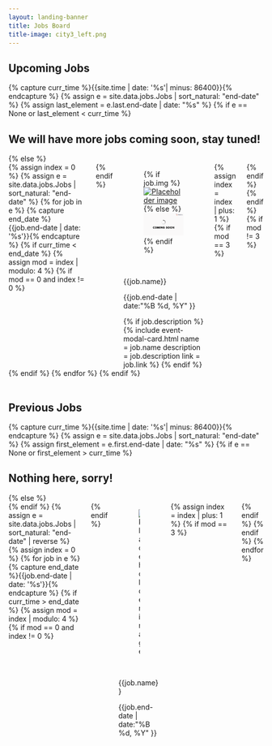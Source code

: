 ```yaml
---
layout: landing-banner
title: Jobs Board
title-image: city3_left.png
---
```

<!-- MAKE SURE UPLOADED IMAGES ARE SQUARE -->

<link  rel="stylesheet" href="https://unpkg.com/bulma-modal-fx/dist/css/modal-fx.min.css" />
<div class="hero-body">
    <h2 class="title is-1 centered">Upcoming Jobs</h2>
    {% capture curr_time %}{{site.time | date: '%s'| minus: 86400}}{% endcapture %}
    {% assign e = site.data.jobs.Jobs | sort_natural: "end-date" %}
    {% assign last_element = e.last.end-date | date: "%s" %}
    {% if e == None or last_element < curr_time %}
        <h2> We will have more jobs coming soon, stay tuned! </h2>
    {% else %}
        <div class='columns'>
    {% assign index = 0 %}
    {% assign e = site.data.jobs.Jobs | sort_natural: "end-date" %}
    {% for job in e %}
        {% capture end_date %}{{job.end-date | date: '%s'}}{% endcapture %}
        {% if curr_time < end_date %}
            {% assign mod = index | modulo: 4 %}
            {% if mod == 0 and index != 0 %}
                <div class='columns'>
            {% endif %}
            <div class='column is-3'>
                <div class="card">
                    <div class="card-image">
                        <figure class="image is-1by1">
                        {% if job.img %}
                        <a href="{{job.link}}">
                            <img src="{{job.img}}" alt="Placeholder image" class="center">
                        </a>
                        {% else %}
                        <img src="/assets/images/events/upcoming_events.png" alt="Placeholder image">
                        {% endif %}
                        </figure>
                    </div>
                    <br>
                    <div class='card-content'>
                        <p class='title is-4 has-text-centered is-uppercase'> {{job.name}} </p>
                        <p class='subtitle is-6 has-text-centered'>{{job.end-date | date:"%B %d, %Y" }}</p>
                        {% if job.description %}
                            {% include event-modal-card.html name = job.name description = job.description link = job.link %}
                        {% endif %}
                        <br>
                    </div>
                </div>
            </div>
            {% assign index = index | plus: 1 %}
            {% if mod == 3 %}
                </div>
            {% endif %}
        {% endif %}
    {% if mod != 3 %}
        </div>
    {% endif %}
    {% endfor %}
    {% endif %}
    <br>
    <br>
    <h2 class="title is-1 centered">Previous Jobs</h2>
    {% capture curr_time %}{{site.time | date: '%s'| minus: 86400}}{% endcapture %}
    {% assign e = site.data.jobs.Jobs | sort_natural: "end-date" %}
    {% assign first_element = e.first.end-date | date: "%s" %}
    {% if e == None or first_element > curr_time %}
        <h2> Nothing here, sorry! </h2>
    {% else %}
        <div class='columns'>
    {% endif %}
    {% assign e = site.data.jobs.Jobs | sort_natural: "end-date" | reverse %}
    {% assign index = 0 %}
    {% for job in e %}
        {% capture end_date %}{{job.end-date | date: '%s'}}{% endcapture %}
        {% if curr_time > end_date %}
            {% assign mod = index | modulo: 4 %}
            {% if mod == 0 and index != 0 %}
                <div class='columns'>
            {% endif %}
            <div class='column is-3'>
                <div class="card">
                    <div class="card-image">
                        <figure class="image is-1by1">
                        <img src="{{job.img}}" alt="Placeholder image">
                        </figure>
                    </div>
                    <br>
                    <div class='media-content'>
                        <p class='title is-5 has-text-centered is-uppercase'> {{job.name}}</p>
                        <p class='subtitle is-6 has-text-centered'>{{job.end-date | date:"%B %d, %Y" }}</p>
                        <br>
                    </div>
                </div>
            </div>
            {% assign index = index | plus: 1 %}
            {% if mod == 3 %}
                </div>
            {% endif %}
        {% endif %}
    {% endfor %}
</div>
<script src="/assets/js/modals.js"></script>
